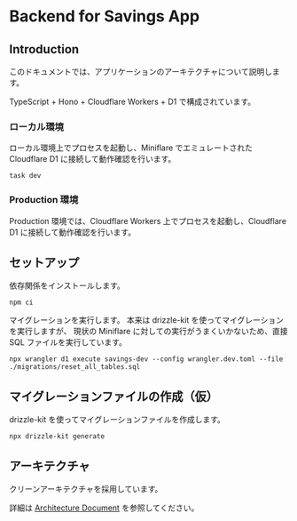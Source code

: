 # Backend for Savings App

## Introduction

このドキュメントでは、アプリケーションのアーキテクチャについて説明します。

TypeScript + Hono + Cloudflare Workers + D1 で構成されています。

### ローカル環境

ローカル環境上でプロセスを起動し、Miniflare でエミュレートされた Cloudflare
D1 に接続して動作確認を行います。

```shell
task dev
```

### Production 環境

Production 環境では、Cloudflare Workers 上でプロセスを起動し、Cloudflare
D1 に接続して動作確認を行います。

## セットアップ

依存関係をインストールします。

```shell
npm ci
```

マイグレーションを実行します。
本来は drizzle-kit を使ってマイグレーションを実行しますが、
現状の Miniflare に対しての実行がうまくいかないため、直接 SQL ファイルを実行しています。

```shell
npx wrangler d1 execute savings-dev --config wrangler.dev.toml --file ./migrations/reset_all_tables.sql
```

## マイグレーションファイルの作成（仮）

drizzle-kit を使ってマイグレーションファイルを作成します。

```shell
npx drizzle-kit generate
```

## アーキテクチャ

クリーンアーキテクチャを採用しています。

詳細は [Architecture Document](docs/architecture.md) を参照してください。
